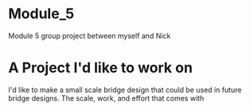# Module_5
Module 5 group project between myself and Nick
# A Project I'd like to work on
I'd like to make a small scale bridge design that could be used in future bridge designs. The scale, work, and effort that comes with 
